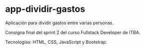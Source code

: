 # app-dividir-gastos

Aplicación para dividir gastos entre varias personas.

Consigna final del sprint 2 del curso Fullstack Developer de ITBA.

Tecnologías: HTML, CSS, JavaScript y Bootstrap.
